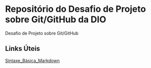 # Repositório do Desafio de Projeto sobre Git/GitHub da DIO
 Desafio de Projeto sobre Git/GitHub
 
## Links Úteis
[Sintaxe_Básica_Markdown](https://www.markdownguide.org/basic-syntax/)
